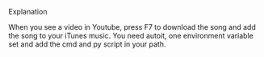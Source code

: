 Explanation

When you see a video in Youtube, press F7 to download the song and add the song to your iTunes music. You need autoit, one environment variable set and add the cmd and py script in your path.
